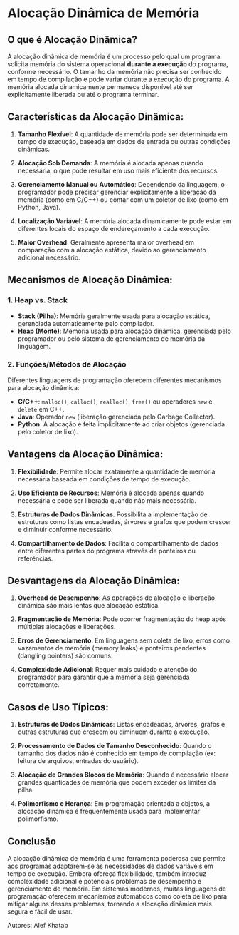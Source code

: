 # Alocação Dinâmica de Memória

## O que é Alocação Dinâmica?

A alocação dinâmica de memória é um processo pelo qual um programa solicita memória do sistema operacional **durante a execução** do programa, conforme necessário. O tamanho da memória não precisa ser conhecido em tempo de compilação e pode variar durante a execução do programa. A memória alocada dinamicamente permanece disponível até ser explicitamente liberada ou até o programa terminar.

## Características da Alocação Dinâmica:

1. **Tamanho Flexível**: A quantidade de memória pode ser determinada em tempo de execução, baseada em dados de entrada ou outras condições dinâmicas.

2. **Alocação Sob Demanda**: A memória é alocada apenas quando necessária, o que pode resultar em uso mais eficiente dos recursos.

3. **Gerenciamento Manual ou Automático**: Dependendo da linguagem, o programador pode precisar gerenciar explicitamente a liberação da memória (como em C/C++) ou contar com um coletor de lixo (como em Python, Java).

4. **Localização Variável**: A memória alocada dinamicamente pode estar em diferentes locais do espaço de endereçamento a cada execução.

5. **Maior Overhead**: Geralmente apresenta maior overhead em comparação com a alocação estática, devido ao gerenciamento adicional necessário.

## Mecanismos de Alocação Dinâmica:

### 1. Heap vs. Stack

- **Stack (Pilha)**: Memória geralmente usada para alocação estática, gerenciada automaticamente pelo compilador.
- **Heap (Monte)**: Memória usada para alocação dinâmica, gerenciada pelo programador ou pelo sistema de gerenciamento de memória da linguagem.

### 2. Funções/Métodos de Alocação

Diferentes linguagens de programação oferecem diferentes mecanismos para alocação dinâmica:

- **C/C++**: `malloc()`, `calloc()`, `realloc()`, `free()` ou operadores `new` e `delete` em C++.
- **Java**: Operador `new` (liberação gerenciada pelo Garbage Collector).
- **Python**: A alocação é feita implicitamente ao criar objetos (gerenciada pelo coletor de lixo).

## Vantagens da Alocação Dinâmica:

1. **Flexibilidade**: Permite alocar exatamente a quantidade de memória necessária baseada em condições de tempo de execução.

2. **Uso Eficiente de Recursos**: Memória é alocada apenas quando necessária e pode ser liberada quando não mais necessária.

3. **Estruturas de Dados Dinâmicas**: Possibilita a implementação de estruturas como listas encadeadas, árvores e grafos que podem crescer e diminuir conforme necessário.

4. **Compartilhamento de Dados**: Facilita o compartilhamento de dados entre diferentes partes do programa através de ponteiros ou referências.

## Desvantagens da Alocação Dinâmica:

1. **Overhead de Desempenho**: As operações de alocação e liberação dinâmica são mais lentas que alocação estática.

2. **Fragmentação de Memória**: Pode ocorrer fragmentação do heap após múltiplas alocações e liberações.

3. **Erros de Gerenciamento**: Em linguagens sem coleta de lixo, erros como vazamentos de memória (memory leaks) e ponteiros pendentes (dangling pointers) são comuns.

4. **Complexidade Adicional**: Requer mais cuidado e atenção do programador para garantir que a memória seja gerenciada corretamente.

## Casos de Uso Típicos:

1. **Estruturas de Dados Dinâmicas**: Listas encadeadas, árvores, grafos e outras estruturas que crescem ou diminuem durante a execução.

2. **Processamento de Dados de Tamanho Desconhecido**: Quando o tamanho dos dados não é conhecido em tempo de compilação (ex: leitura de arquivos, entradas do usuário).

3. **Alocação de Grandes Blocos de Memória**: Quando é necessário alocar grandes quantidades de memória que podem exceder os limites da pilha.

4. **Polimorfismo e Herança**: Em programação orientada a objetos, a alocação dinâmica é frequentemente usada para implementar polimorfismo.

## Conclusão

A alocação dinâmica de memória é uma ferramenta poderosa que permite aos programas adaptarem-se às necessidades de dados variáveis em tempo de execução. Embora ofereça flexibilidade, também introduz complexidade adicional e potenciais problemas de desempenho e gerenciamento de memória. Em sistemas modernos, muitas linguagens de programação oferecem mecanismos automáticos como coleta de lixo para mitigar alguns desses problemas, tornando a alocação dinâmica mais segura e fácil de usar.

Autores: Alef Khatab 
